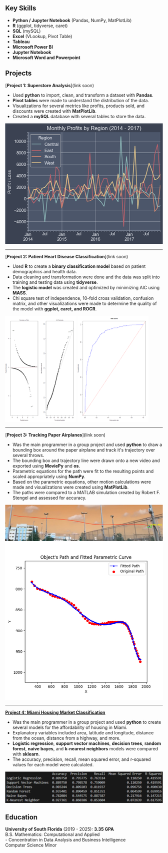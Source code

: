 ## Key Skills
- **Python / Jupyter Notebook** (Pandas, NumPy, MatPlotLib)
- **R** (ggplot, tidyverse, caret)
- **SQL** (mySQL)
- **Excel** (VLookup, Pivot Table)
- **Tableau**
- **Microsoft Power BI**
- **Jupyter Notebook**
- **Microsoft Word and Powerpoint**

## Projects
[**Project 1: Superstore Analysis**](link soon)
- Used **python** to import, clean, and transform a dataset with **Pandas**.
- **Pivot tables** were made to understand the distribution of the data.
- Visualizations for several metrics like profits, products sold, and discounts were created with **MatPlotLib**.
- Created a **mySQL** database with several tables to store the data.

<img src="./assets/proj1.png">

-----
[**Project 2: Patient Heart Disease Classification**](link soon)
- Used **R** to create a **binary classification model** based on patient demographics and health data.
- Data cleaning and transformation were done and the data was split into training and testing data using **tidyverse**.
- The **logistic model** was created and optimized by minimizing AIC using **MASS**.
- Chi square test of independence, 10-fold cross validation, confusion matrix, and other visualizations were made to determine the quality of the model with **ggplot, caret, and ROCR**.

<img src="./assets/proj2.1.png" width="45%"/>
<img src="./assets/proj2.2.png" width="45%"/>

-----
[**Project 3: Tracking Paper Airplanes**](link soon)
- Was the main programmer in a group project and used **python** to draw a bounding box around the paper airplane and track it's trajectory over several throws.
- The bounding box and trajectory line were drawn onto a new video and exported using **MoviePy** and **os**.
- Parametric equations for the path were fit to the resulting points and scaled appropriately using **NumPy**.
- Based on the parametric equations, other motion calculations were made and visualizations were created using **MatPlotLib**.
- The paths were compared to a MATLAB simulation created by Robert F. Stengel and assessed for accuracy.

<img src="./assets/proj3.png">
<img src="./assets/proj3.2.png">

-----
[**Project 4: Miami Housing Market Classification**](https://github.com/BradleyGenereux/STA_4103_Project1)
- Was the main programmer in a group project and used **python** to create several models for the affordability of housing in Miami.
- Explanatory variables included area, latitude and longitude, distance from the ocean, distance from a highway, and more.
- **Logistic regression**, **support vector machines**, **decision trees**, **random forest**, **naive bayes**, and **k-nearest neighbors** models were compared with **sklearn**.
- The accuracy, precision, recall, mean squared error, and r-squared values for each model were calculated.

<img src="./assets/proj4.png">

## Education
**University of South Florida** (2019 - 2025): **3.35 GPA**  
B.S. Mathematics: Computational and Applied  
    - Concentration in Data Analysis and Business Intelligence  
Computer Science Minor
